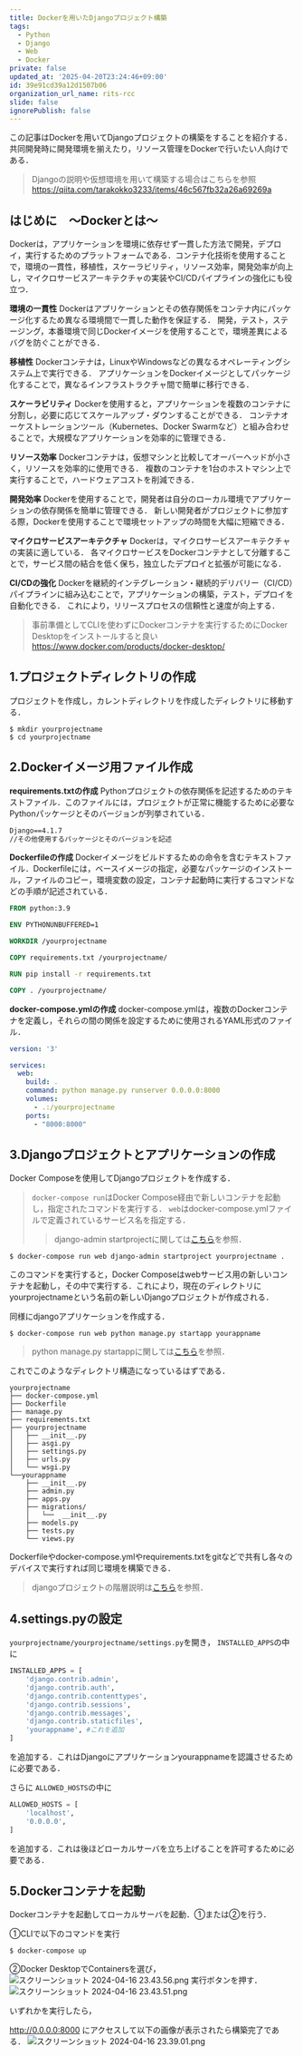 ```yaml
---
title: Dockerを用いたDjangoプロジェクト構築
tags:
  - Python
  - Django
  - Web
  - Docker
private: false
updated_at: '2025-04-20T23:24:46+09:00'
id: 39e91cd39a12d1507b06
organization_url_name: rits-rcc
slide: false
ignorePublish: false
---
```

この記事はDockerを用いてDjangoプロジェクトの構築をすることを紹介する．共同開発時に開発環境を揃えたり，リソース管理をDockerで行いたい人向けである．
>Djangoの説明や仮想環境を用いて構築する場合はこちらを参照
https://qiita.com/tarakokko3233/items/46c567fb32a26a69269a

## はじめに　〜Dockerとは〜
Dockerは，アプリケーションを環境に依存せず一貫した方法で開発，デプロイ，実行するためのプラットフォームである．コンテナ化技術を使用することで，環境の一貫性，移植性，スケーラビリティ，リソース効率，開発効率が向上し，マイクロサービスアーキテクチャの実装やCI/CDパイプラインの強化にも役立つ．

**環境の一貫性**
Dockerはアプリケーションとその依存関係をコンテナ内にパッケージ化するため異なる環境間で一貫した動作を保証する．
開発，テスト，ステージング，本番環境で同じDockerイメージを使用することで，環境差異によるバグを防ぐことができる．

**移植性**
Dockerコンテナは，LinuxやWindowsなどの異なるオペレーティングシステム上で実行できる．
アプリケーションをDockerイメージとしてパッケージ化することで，異なるインフラストラクチャ間で簡単に移行できる．

**スケーラビリティ**
Dockerを使用すると，アプリケーションを複数のコンテナに分割し，必要に応じてスケールアップ・ダウンすることができる．
コンテナオーケストレーションツール（Kubernetes、Docker Swarmなど）と組み合わせることで，大規模なアプリケーションを効率的に管理できる．

**リソース効率**
Dockerコンテナは，仮想マシンと比較してオーバーヘッドが小さく，リソースを効率的に使用できる．
複数のコンテナを1台のホストマシン上で実行することで，ハードウェアコストを削減できる．

**開発効率**
Dockerを使用することで，開発者は自分のローカル環境でアプリケーションの依存関係を簡単に管理できる．
新しい開発者がプロジェクトに参加する際，Dockerを使用することで環境セットアップの時間を大幅に短縮できる．

**マイクロサービスアーキテクチャ**
Dockerは，マイクロサービスアーキテクチャの実装に適している．
各マイクロサービスをDockerコンテナとして分離することで，サービス間の結合を低く保ち，独立したデプロイと拡張が可能になる．

**CI/CDの強化**
Dockerを継続的インテグレーション・継続的デリバリー（CI/CD）パイプラインに組み込むことで，アプリケーションの構築，テスト，デプロイを自動化できる．
これにより，リリースプロセスの信頼性と速度が向上する．

>事前準備としてCLIを使わずにDockerコンテナを実行するためにDocker Desktopをインストールすると良い
https://www.docker.com/products/docker-desktop/

## 1.プロジェクトディレクトリの作成
プロジェクトを作成し，カレントディレクトリを作成したディレクトリに移動する．
```
$ mkdir yourprojectname
$ cd yourprojectname
```

## 2.Dockerイメージ用ファイル作成
**requirements.txtの作成**
Pythonプロジェクトの依存関係を記述するためのテキストファイル．このファイルには，プロジェクトが正常に機能するために必要なPythonパッケージとそのバージョンが列挙されている．
```requirements.txt
Django==4.1.7
//その他使用するパッケージとそのバージョンを記述
```

**Dockerfileの作成**
Dockerイメージをビルドするための命令を含むテキストファイル．Dockerfileには，ベースイメージの指定，必要なパッケージのインストール，ファイルのコピー，環境変数の設定，コンテナ起動時に実行するコマンドなどの手順が記述されている．

```Dockerfile
FROM python:3.9

ENV PYTHONUNBUFFERED=1

WORKDIR /yourprojectname

COPY requirements.txt /yourprojectname/

RUN pip install -r requirements.txt

COPY . /yourprojectname/
```
**docker-compose.ymlの作成**
docker-compose.ymlは，複数のDockerコンテナを定義し，それらの間の関係を設定するために使用されるYAML形式のファイル．
```docker-compose.yml
version: '3'

services:
  web:
    build: .
    command: python manage.py runserver 0.0.0.0:8000
    volumes:
      - .:/yourprojectname
    ports:
      - "8000:8000"
```

## 3.Djangoプロジェクトとアプリケーションの作成
Docker Composeを使用してDjangoプロジェクトを作成する．
>`docker-compose run`はDocker Compose経由で新しいコンテナを起動し，指定されたコマンドを実行する．
>`web`はdocker-compose.ymlファイルで定義されているサービス名を指定する．
>>django-admin startprojectに関しては[こちら](https://qiita.com/tarakokko3233/items/46c567fb32a26a69269a)を参照．
```
$ docker-compose run web django-admin startproject yourprojectname .
```
このコマンドを実行すると，Docker Composeはwebサービス用の新しいコンテナを起動し，その中で実行する．これにより，現在のディレクトリにyourprojectnameという名前の新しいDjangoプロジェクトが作成される．

同様にdjangoアプリケーションを作成する．
```
$ docker-compose run web python manage.py startapp yourappname
```
>python manage.py startappに関しては[こちら](https://qiita.com/tarakokko3233/items/46c567fb32a26a69269a)を参照．

これでこのようなディレクトリ構造になっているはずである．
```
yourprojectname
├── docker-compose.yml
├── Dockerfile
├── manage.py
├── requirements.txt
├── yourprojectname
│   ├── __init__.py
│   ├── asgi.py
│   ├── settings.py
│   ├── urls.py
│   └── wsgi.py
└──yourappname
    ├── __init__.py
    ├── admin.py
    ├── apps.py
    ├── migrations/
    │   └──  __init__.py
    ├── models.py
    ├── tests.py
    └── views.py
```
Dockerfileやdocker-compose.ymlやrequirements.txtをgitなどで共有し各々のデバイスで実行すれば同じ環境を構築できる．
>djangoプロジェクトの階層説明は[こちら](https://qiita.com/tarakokko3233/items/8787692aaf9b1d943205)を参照．


## 4.settings.pyの設定
`yourprojectname/yourprojectname/settings.py`を開き，
`INSTALLED_APPS`の中に
```yourprojectname/settings.py
INSTALLED_APPS = [
    'django.contrib.admin',
    'django.contrib.auth',
    'django.contrib.contenttypes',
    'django.contrib.sessions',
    'django.contrib.messages',
    'django.contrib.staticfiles',
    'yourappname', #これを追加
]
```
を追加する．これはDjangoにアプリケーションyourappnameを認識させるために必要である．

さらに
`ALLOWED_HOSTS`の中に
```yourprojectname/settings.py
ALLOWED_HOSTS = [
    'localhost',
    '0.0.0.0',
]
```
を追加する．これは後ほどローカルサーバを立ち上げることを許可するために必要である．

## 5.Dockerコンテナを起動
Dockerコンテナを起動してローカルサーバを起動．①または②を行う．


①CLIで以下のコマンドを実行
```
$ docker-compose up
```


②Docker DesktopでContainersを選び，
![スクリーンショット 2024-04-16 23.43.56.png](https://qiita-image-store.s3.ap-northeast-1.amazonaws.com/0/3757442/83a640ea-40be-137a-da18-bee5f35968a0.png)
実行ボタンを押す．
![スクリーンショット 2024-04-16 23.43.51.png](https://qiita-image-store.s3.ap-northeast-1.amazonaws.com/0/3757442/90ab287b-7523-7ddd-3918-702c68f2de4e.png)


いずれかを実行したら，

http://0.0.0.0:8000
にアクセスして以下の画像が表示されたら構築完了である．
![スクリーンショット 2024-04-16 23.39.01.png](https://qiita-image-store.s3.ap-northeast-1.amazonaws.com/0/3757442/6dde9003-9eb4-8224-3ccc-b80c54090f95.png)
